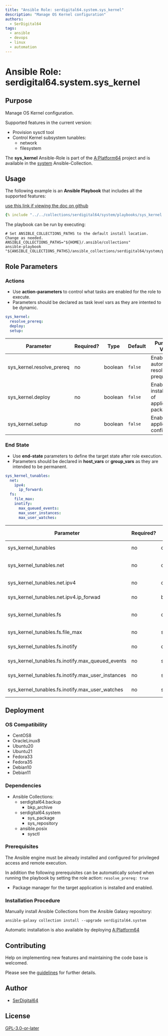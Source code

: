 ```yaml
---
title: "Ansible Role: serdigital64.system.sys_kernel"
description: "Manage OS Kernel configuration"
authors:
  - SerDigital64
tags:
  - ansible
  - devops
  - linux
  - automation
---
```


# Ansible Role: serdigital64.system.sys_kernel

## Purpose

Manage OS Kernel configuration.

Supported features in the current version:

- Provision sysctl tool
- Control Kernel subsystem tunables:
  - network
  - filesystem

The **sys_kernel** Ansible-Role is part of the [A:Platform64](https://github.com/serdigital64/aplatform64) project and is available in the [system](../collections/system.md) Ansible-Collection.

## Usage

The following example is an **Ansible Playbook** that includes all the supported features:

[use this link if viewing the doc on github](../../collections/serdigital64/system/playbooks/sys_kernel.yml)

```yaml
{% include "../../collections/serdigital64/system/playbooks/sys_kernel.yml" %}
```

The playbook can be run by executing:

```shell
# Set ANSIBLE_COLLECTIONS_PATHS to the default install location. Change as needed.
ANSIBLE_COLLECTIONS_PATHS="${HOME}/.ansible/collections"
ansible-playbook "${ANSIBLE_COLLECTIONS_PATHS}/ansible_collections/serdigital64/system/playbooks/sys_kernel.yml"
```

## Role Parameters

### Actions

- Use **action-parameters** to control what tasks are enabled for the role to execute.
- Parameters should be declared as task level vars as they are intented to be dynamic.

```yaml
sys_kernel:
  resolve_prereq:
  deploy:
  setup:
```

| Parameter                 | Required? | Type    | Default | Purpose / Value                             |
| ------------------------- | --------- | ------- | ------- | ------------------------------------------- |
| sys_kernel.resolve_prereq | no        | boolean | `false` | Enable automatic resolution of prequisites  |
| sys_kernel.deploy         | no        | boolean | `false` | Enable installation of application packages |
| sys_kernel.setup          | no        | boolean | `false` | Enable application configuration            |

### End State

- Use **end-state** parameters to define the target state after role execution.
- Parameters should be declared in **host_vars** or **group_vars** as they are intended to be permanent.

```yaml
sys_kernel_tunables:
  net:
    ipv4:
      ip_forward:
  fs:
    file_max:
    inotify:
      max_queued_events:
      max_user_instances:
      max_user_watches:
```

| Parameter                                         | Required? | Type       | Default | Purpose / Value           |
| ------------------------------------------------- | --------- | ---------- | ------- | ------------------------- |
| sys_kernel_tunables                               | no        | dictionary |         | Set kernel tunables       |
| sys_kernel_tunables.net                           | no        | dictionary |         | Tune network subsystem    |
| sys_kernel_tunables.net.ipv4                      | no        | dictionary |         | Set IPv4 tunables         |
| sys_kernel_tunables.net.ipv4.ip_forwad            | no        | boolean    |         | Set tunable               |
| sys_kernel_tunables.fs                            | no        | dictionary |         | Tune filesystem subsystem |
| sys_kernel_tunables.fs.file_max                   | no        | string     |         | Set tunable               |
| sys_kernel_tunables.fs.inotify                    | no        | dictionary |         | Set inotify tunables      |
| sys_kernel_tunables.fs.inotify.max_queued_events  | no        | string     |         | Set tunable               |
| sys_kernel_tunables.fs.inotify.max_user_instances | no        | string     |         | Set tunable               |
| sys_kernel_tunables.fs.inotify.max_user_watches   | no        | string     |         | Set tunable               |

## Deployment

### OS Compatibility

- CentOS8
- OracleLinux8
- Ubuntu20
- Ubuntu21
- Fedora33
- Fedora35
- Debian10
- Debian11

### Dependencies

- Ansible Collections:
  - serdigital64.backup
    - bkp_archive
  - serdigital64.system
    - sys_package
    - sys_repository
  - ansible.posix
    - sysctl

### Prerequisites

The Ansible engine must be already installed and configured for privileged access and remote execution.

In addition the following prerequisites can be automatically solved when running the playbook by setting the role action: `resolve_prereq: true`

- Package manager for the target application is installed and enabled.

### Installation Procedure

Manually install Ansible Collections from the Ansible Galaxy repository:

```shell
ansible-galaxy collection install --upgrade serdigital64.system
```

Automatic installation is also available by deploying [A:Platform64](https://aplatform64.readthedocs.io/en/latest/#deployment)

## Contributing

Help on implementing new features and maintaining the code base is welcomed.

Please see the [guidelines](../contributing/guidelines.md) for further details.

## Author

- [SerDigital64](https://serdigital64.github.io/)

## License

[GPL-3.0-or-later](https://www.gnu.org/licenses/gpl-3.0.txt)
